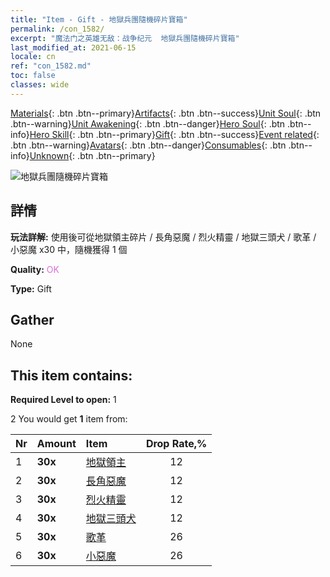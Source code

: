 ```yaml
---
title: "Item - Gift - 地獄兵團隨機碎片寶箱"
permalink: /con_1582/
excerpt: "魔法门之英雄无敌：战争纪元  地獄兵團隨機碎片寶箱"
last_modified_at: 2021-06-15
locale: cn
ref: "con_1582.md"
toc: false
classes: wide
---
```

 [Materials](/ItemsCN/){: .btn .btn--primary}[Artifacts](/ItemsCN/Artifacts/){: .btn .btn--success}[Unit Soul](/ItemsCN/UnitSoul/){: .btn .btn--warning}[Unit Awakening](/ItemsCN/UnitAwakening/){: .btn .btn--danger}[Hero Soul](/ItemsCN/HeroSoul/){: .btn .btn--info}[Hero Skill](/ItemsCN/HeroSkill/){: .btn .btn--primary}[Gift](/ItemsCN/Gift/){: .btn .btn--success}[Event related](/ItemsCN/Events/){: .btn .btn--warning}[Avatars](/ItemsCN/Avatars/){: .btn .btn--danger}[Consumables](/ItemsCN/Consumables/){: .btn .btn--info}[Unknown](/ItemsCN/Unknown/){: .btn .btn--primary}

 ![地獄兵團隨機碎片寶箱](/images/t/i_907198.png)

## 詳情
 **玩法詳解:** 使用後可從地獄領主碎片 / 長角惡魔 / 烈火精靈 / 地獄三頭犬 / 歌革 / 小惡魔 x30 中，隨機獲得 1 個

 **Quality:** <span style="color: #DA70D6">OK</span>

 **Type:** Gift

## Gather

  None

## This item contains:

 **Required Level to open:** 1

 2 You would get **1** item  from:

  | Nr | Amount |     Item    | Drop Rate,% |
  |:---|:-------|:------------|:---------:|
  | 1 |  **30x** | [地獄領主](/cn/Items/unt_230/) | 12 | 
  | 2 |  **30x** | [長角惡魔](/cn/Items/unt_229/) | 12 | 
  | 3 |  **30x** | [烈火精靈](/cn/Items/unt_231/) | 12 | 
  | 4 |  **30x** | [地獄三頭犬](/cn/Items/unt_228/) | 12 | 
  | 5 |  **30x** | [歌革](/cn/Items/unt_227/) | 26 | 
  | 6 |  **30x** | [小惡魔](/cn/Items/unt_226/) | 26 | 
